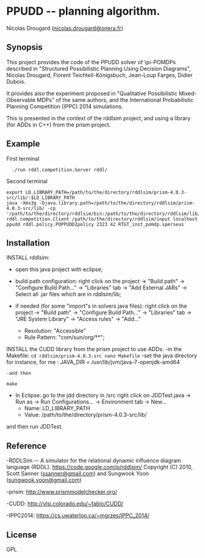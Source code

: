 PPUDD -- planning algorithm.
============================

Nicolas Drougard (nicolas.drougard@onera.fr)

## Synopsis

This project provides the code of the PPUDD solver of \pi-POMDPs described in
"Structured Possibilistic Planning Using Decision Diagrams", 
Nicolas Drougard, Florent Teichteil-Königsbuch, Jean-Loup Farges, Didier Dubois.

It provides also the experiment proposed in
"Qualitative Possibilistic Mixed-Observable MDPs" of the same authors,
and the International Probabilistic Planning Competition (IPPC) 2014 simulations.

This is presented in the context of the rddlsim project, 
and using a library (for ADDs in C++) from the prism project.

## Example

First terminal
```
  ./run rddl.competition.Server rddl/
```

Second terminal
```
export LD_LIBRARY_PATH=/path/to/the/directory/rddlsim/prism-4.0.3-src/lib/:$LD_LIBRARY_PATH
java -Xmx3g -Djava.library.path=/path/to/the/directory/rddlsim/prism-4.0.3-src/lib/ -cp '/path/to/the/directory/rddlsim/bin:/path/to/the/directory/rddlsim/lib/*' rddl.competition.Client /path/to/the/directory/rddlsim/input localhost ppudd rddl.policy.POPPUDD2policy 2323 42 RTGT_inst_pomdp.sperseus
```

## Installation

INSTALL rddlsim:
- open this java project with eclipse;

- build path configuration: 
	right click on the project -> "Build path" -> "Configure Build Path..." -> "Libraries" tab
	-> "Add External JARs" -> Select all .jar files which are in rddlsim/lib;

- if needed (for some "import"s in solvers java files): 
	right click on the project -> "Build path" -> "Configure Build Path..." -> "Libraries" tab
	-> "JRE System Library" -> "Access rules" -> "Add..."
	- Resolution: "Accessible" 
	- Rule Pattern: "com/sun/org/**";

INSTALL the CUDD library from the prism project to use ADDs:
-in the Makefile:
	```
	cd rddlsim/prism-4.0.3-src
	nano Makefile
	```
	-set the java directory
	for instance, for me : JAVA_DIR = /usr/lib/jvm/java-7-openjdk-amd64

	-and then 
```
make
```

- In Eclipse:
	go to the jdd directory in /src
	right click on JDDTest.java -> Run as -> Run Configurations... -> Environment tab -> New... 
	- Name: LD_LIBRARY_PATH 
	- Value: /path/to/the/directory/prism-4.0.3-src/lib/

and then run JDDTest.

## Reference

-RDDLSim -- A simulator for the relational dynamic influence diagram language (RDDL).
https://code.google.com/p/rddlsim/
Copyright (C) 2010, Scott Sanner (ssanner@gmail.com) and Sungwook Yoon (sungwook.yoon@gmail.com)

-prism: http://www.prismmodelchecker.org/

-CUDD: http://vlsi.colorado.edu/~fabio/CUDD/

-IPPC2014: https://cs.uwaterloo.ca/~mgrzes/IPPC_2014/

## License

GPL

